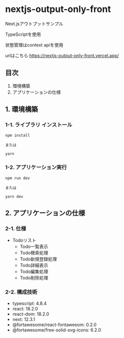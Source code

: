 # nextjs-output-only-front

Next.jsアウトプットサンプル

TypeScriptを使用

状態管理はcontext apiを使用

urlはこちら
https://nextjs-output-only-front.vercel.app/

## 目次

1. 環境構築
2. アプリケーションの仕様

## 1. 環境構築

### 1-1. ライブラリ インストール

```
npm install

または

yarn
```

### 1-2. アプリケーション実行

```
npm run dev

または

yarn dev
```

## 2. アプリケーションの仕様

### 2-1. 仕様

- Todoリスト
    - Todo一覧表示
    - Todo検索処理
    - Todo新規登録処理
    - Todo詳細表示
    - Todo編集処理
    - Todo削除処理

### 2-2. 構成技術

- typescript: 4.8.4
- react: 18.2.0
- react-dom: 18.2.0
- next: 12.3.1
- @fortawesome/react-fontawesom: 0.2.0
- @fortawesome/free-solid-svg-icons: 6.2.0
